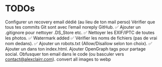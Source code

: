 # TODOs

Configurer un recovery email dédié (au lieu de ton mail perso)
Vérifier que tous tes commits Git sont avec l’email noreply GitHub.
✅ Ajouter un .gitignore pour nettoyer .DS_Store etc.
✅ Nettoyer les EXIF/IPTC de toutes les photos.
✅ Watermark added
✅ Vérifier les noms de fichiers (pas de vrai nom dedans).
✅ Ajouter un robots.txt (Allow/Disallow selon ton choix).
✅ Ajouter un <meta name="description"> dans ton index.html.
Ajouter OpenGraph tags pour partage social.
Obfusquer ton email dans le code (ou basculer vers contact@alexclairr.com).
convert all images to webp
